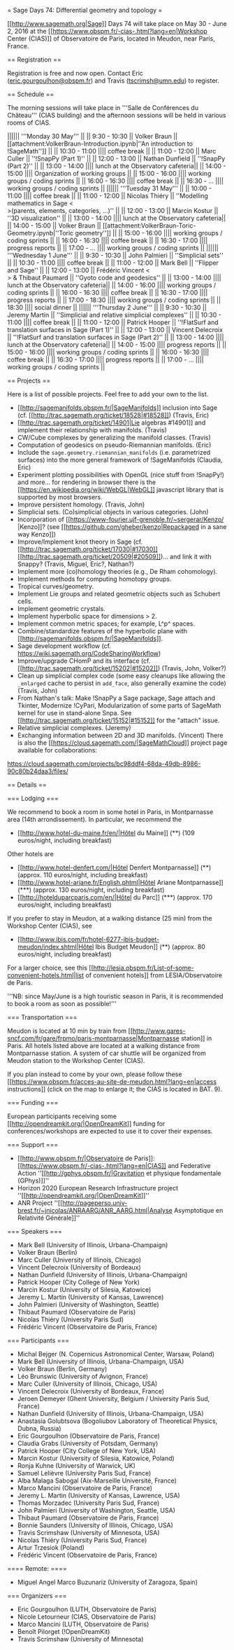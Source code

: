 = Sage Days 74: Differential geometry and topology =

[[http://www.sagemath.org|Sage]] Days 74 will take place on May 30 - June 2, 2016 at the [[https://www.obspm.fr/-cias-.html?lang=en|Workshop Center (CIAS)]] of Observatoire de Paris, located in Meudon, near Paris, France.

== Registration ==

Registration is free and now open. Contact Eric (eric.gourgoulhon@obspm.fr) and Travis (tscrimsh@umn.edu) to register.

== Schedule ==

The morning sessions will take place in '''Salle de Conférences du Château''' (CIAS building) and the afternoon sessions will be held in various rooms of CIAS.

|||||| '''Monday 30 May''' ||
|| 9:30 - 10:30 || Volker Braun || [[attachment:VolkerBraun-Introduction.ipynb|''An introduction to !SageMath'']] ||
|| 10:30 - 11:00 |||| coffee break ||
|| 11:00 - 12:00 || Marc Culler || ''!SnapPy (Part 1)'' ||
|| 12:00 - 13:00 || Nathan Dunfield || ''!SnapPy (Part 2)'' ||
|| 13:00 - 14:00 |||| lunch at the Observatory cafeteria||
|| 14:00 - 15:00 |||| Organization of working groups ||
|| 15:00 - 16:00 |||| working groups / coding sprints ||
|| 16:00 - 16:30 |||| coffee break ||
|| 16:30 - ...   |||| working groups / coding sprints ||
|||||| '''Tuesday 31 May''' ||
|| 10:00 - 11:00 |||| coffee break ||
|| 11:00 - 12:00 || Nicolas Thiéry || ''Modelling mathematics in Sage <<BR>>(parents, elements, categories, ...)'' ||
|| 12:00 - 13:00 || Marcin Kostur || ''3D visualization'' ||
|| 13:00 - 14:00 |||| lunch at the Observatory cafeteria||
|| 14:00 - 15:00 || Volker Braun || [[attachment:VolkerBraun-Toric-Geometry.ipynb|''Toric geometry'']] ||
|| 15:00 - 16:00 |||| working groups / coding sprints ||
|| 16:00 - 16:30 |||| coffee break ||
|| 16:30 - 17:00 |||| progress reports ||
|| 17:00 - ...   |||| working groups / coding sprints ||
|||||| '''Wednesday 1 June''' ||
|| 9:30 - 10:30 || John Palmieri || ''Simplicial sets'' ||
|| 10:30 - 11:00 |||| coffee break ||
|| 11:00 - 12:00 || Mark Bell || ''Flipper and Sage'' ||
|| 12:00 - 13:00 || Frédéric Vincent <<BR>> & Thibaut Paumard || ''Gyoto code and geodesics'' ||
|| 13:00 - 14:00 |||| lunch at the Observatory cafeteria||
|| 14:00 - 16:00 |||| working groups / coding sprints ||
|| 16:00 - 16:30 |||| coffee break ||
|| 16:30 - 17:00 |||| progress reports ||
|| 17:00 - 18:30   |||| working groups / coding sprints ||
|| 18:30  |||| social dinner ||
|||||| '''Thursday 2 June''' ||
|| 9:30 - 10:30 || Jeremy Martin || ''Simplicial and relative simplicial complexes'' ||
|| 10:30 - 11:00 |||| coffee break ||
|| 11:00 - 12:00 || Patrick Hooper || ''!FlatSurf and translation surfaces in Sage (Part 1)'' ||
|| 12:00 - 13:00 || Vincent Delecroix || ''!FlatSurf and translation surfaces in Sage (Part 2)'' ||
|| 13:00 - 14:00 |||| lunch at the Observatory cafeteria||
|| 14:00 - 15:00 |||| progress reports ||
|| 15:00 - 16:00 |||| working groups / coding sprints ||
|| 16:00 - 16:30 |||| coffee break ||
|| 16:30 - 17:00 |||| progress reports ||
|| 17:00 - ...   |||| working groups / coding sprints ||


== Projects ==

Here is a list of possible projects. Feel free to add your own to the list.

 * [[http://sagemanifolds.obspm.fr/|SageManifolds]] inclusion into Sage (cf. [[http://trac.sagemath.org/ticket/18528|#18528]]) (Travis, Eric)
 * [[http://trac.sagemath.org/ticket/14901|Lie algebras #14901]] and implement their relationship with manifolds. (Travis)
 * CW/Cube complexes by generalizing the manifold classes. (Travis)
 * Computation of geodesics on pseudo-Riemannian manifolds. (Eric)
 * Include the `sage.geometry.riemannian_manifolds` (i.e. parametrized surfaces) into the more general framework of !SageManifolds (Claudia, Eric)
 * Experiment plotting possibilities with OpenGL (nice stuff from !SnapPy!) and more... for rendering in browser there is the [[https://en.wikipedia.org/wiki/WebGL|WebGL]] javascript library that is supported by most browsers.
 * Improve persistent homology. (Travis, John)
 * Simplicial sets. (Co)simplicial objects in various categories. (John)
 * Incorporation of [[https://www-fourier.ujf-grenoble.fr/~sergerar/Kenzo/ |Kenzo]]? (see [[https://github.com/gheber/kenzo|Repackaged in a sane way Kenzo]])
 * Improve/Implement knot theory in Sage (cf. [[http://trac.sagemath.org/ticket/17030|#17030]] [[http://trac.sagemath.org/ticket/20509|#20509]])... and link it with Snappy? (Travis, Miguel, Eric?, Nathan?)
 * Implement more (co)homology theories (e.g., De Rham cohomology).
 * Implement methods for computing homotopy groups.
 * Tropical curves/geometry.
 * Implement Lie groups and related geometric objects such as Schubert cells.
 * Implement geometric crystals.
 * Implement hyperbolic space for dimensions > 2.
 * Implement common metric spaces; for example, L^p^ spaces.
 * Combine/standardize features of the hyperbolic plane with [[http://sagemanifolds.obspm.fr/|SageManifolds]].
 * Sage development workflow (cf. https://wiki.sagemath.org/CodeSharingWorkflow)
 * Improve/upgrade CHomP and its interface (cf. [[http://trac.sagemath.org/ticket/15202|#15202]]) (Travis, John, Volker?)
 * Clean up simplicial complex code (some easy cleanups like allowing the `_enlarged` cache to persist in `add_face`, also generally examine the code) (Travis, John)
 * From Nathan's talk: Make !SnapPy a Sage package, Sage attach and Tkinter, Modernize !CyPari, Modularization of some parts of SageMath kernel for use in stand-alone Snpa. See [[http://trac.sagemath.org/ticket/15152|#15152]] for the "attach" issue.
 * Relative simplicial complexes. (Jeremy)
 * Exchanging information between 2D and 3D manifolds. (Vincent)
There is also the [[https://cloud.sagemath.com/|SageMathCloud]] project page available for collaborations:

https://cloud.sagemath.com/projects/bc98ddf4-68da-49db-8986-90c80b24daa3/files/

== Details ==

=== Lodging ===

We recommend to book a room in some hotel in Paris, in Montparnasse area (14th arrondissement).
In particular, we recommend the 

 * [[http://www.hotel-du-maine.fr/en/|Hôtel du Maine]] (**) (109 euros/night, including breakfast)

Other hotels are 

 * [[http://www.hotel-denfert.com/|Hôtel Denfert Montparnasse]] (**) (approx. 110 euros/night, including breakfast) 
 * [[http://www.hotel-ariane.fr/English.phtml|Hôtel Ariane Montparnasse]] (***) (approx. 130 euros/night, including breakfast)
 * [[http://hotelduparcparis.com/en/|Hôtel du Parc]] (***) (approx. 170 euros/night, including breakfast)

If you prefer to stay in Meudon, at a walking distance (25 min) from the Workshop Center (CIAS), see

 * [[http://www.ibis.com/fr/hotel-6277-ibis-budget-meudon/index.shtml|Hôtel Ibis Budget Meudon]] (**) (approx. 80 euros/night, including breakfast)

For a larger choice, see this [[http://lesia.obspm.fr/List-of-some-convenient-hotels.html|list of convenient hotels]] from LESIA/Observatoire de Paris. 

'''NB: since May/June is a high touristic season in Paris, it is recommended to book a room as soon as possible!'''

=== Transportation ===

Meudon is located at 10 min by train from [[http://www.gares-sncf.com/fr/gare/frpmo/paris-montparnasse|Montparnasse station]] in Paris. All hotels listed above are located at a walking distance from Montparnasse station. 
A system of car shuttle will be organized from Meudon station to the Workshop Center (CIAS).

If you plan instead to come by your own, please follow these [[https://www.obspm.fr/acces-au-site-de-meudon.html?lang=en|access instructions]] (click on the map to enlarge it; the CIAS is located in BAT. 9).


=== Funding ===

European participants receiving some [[http://opendreamkit.org/|OpenDreamKit]] funding for conferences/workshops are expected to use it to cover their expenses.

=== Support ===

 * [[http://www.obspm.fr/|Observatoire de Paris]]: [[https://www.obspm.fr/-cias-.html?lang=en|CIAS]] and Federative Action ''[[http://gphys.obspm.fr/|Gravitation et physique fondamentale (GPhys)]]''
 * Horizon 2020 European Research Infrastructure project ''[[http://opendreamkit.org/|OpenDreamKit]]''
 * ANR Project ''[[http://pageperso.univ-brest.fr/~jnicolas/ANRAARG/ANR_AARG.html|Analyse Asymptotique en Relativité Générale]]''

=== Speakers ===

 * Mark Bell (University of Illinois, Urbana-Champaign)
 * Volker Braun (Berlin)
 * Marc Culler (University of Illinois, Chicago)
 * Vincent Delecroix (University of Bordeaux)
 * Nathan Dunfield (University of Illinois, Urbana-Champaign)
 * Patrick Hooper (City College of New York)
 * Marcin Kostur (University of Silesia, Katowice)
 * Jeremy L. Martin (University of Kansas, Lawrence)
 * John Palmieri (University of Washington, Seattle)
 * Thibaut Paumard (Observatoire de Paris)
 * Nicolas Thiéry (University Paris Sud)
 * Frédéric Vincent (Observatoire de Paris, France)

=== Participants ===

 * Michal Bejger (N. Copernicus Astronomical Center, Warsaw, Poland)
 * Mark Bell (University of Illinois, Urbana-Champaign, USA)
 * Volker Braun (Berlin, Germany)
 * Léo Brunswic (University of Avignon, France)
 * Marc Culler (University of Illinois, Chicago, USA)
 * Vincent Delecroix (University of Bordeaux, France)
 * Jeroen Demeyer (Ghent University, Belgium / University Paris Sud, France)
 * Nathan Dunfield (University of Illinois, Urbana-Champaign, USA)
 * Anastasia Golubtsova (Bogoliubov Laboratory of Theoretical Physics, Dubna, Russia)
 * Eric Gourgoulhon (Observatoire de Paris, France)
 * Claudia Grabs (University of Potsdam, Germany)
 * Patrick Hooper (City College of New York, USA)
 * Marcin Kostur (University of Silesia, Katowice, Poland)
 * Ronja Kuhne (University of Warwick, UK)
 * Samuel Lelièvre (University Paris Sud, France)
 * Alba Malaga Sabogal (Aix-Marseille Université, France)
 * Marco Mancini (Observatoire de Paris, France)
 * Jeremy L. Martin (University of Kansas, Lawrence, USA)
 * Thomas Morzadec (University Paris Sud, France)
 * John Palmieri (University of Washington, Seattle, USA)
 * Thibaut Paumard (Observatoire de Paris, France)
 * Bonnie Saunders (University of Illinois, Chicago, USA)
 * Travis Scrimshaw (University of Minnesota, USA)
 * Nicolas Thiéry (University Paris Sud, France)
 * Artur Trzesiok (Poland)
 * Frédéric Vincent (Observatoire de Paris, France)

==== Remote: ====

 * Miguel Angel Marco Buzunariz (University of Zaragoza, Spain)

=== Organizers ===

 * Eric Gourgoulhon (LUTH, Observatoire de Paris)
 * Nicole Letourneur (CIAS, Observatoire de Paris)
 * Marco Mancini (LUTH, Observatoire de Paris)
 * Benoît Pilorget (!OpenDreamKit)
 * Travis Scrimshaw (University of Minnesota)
